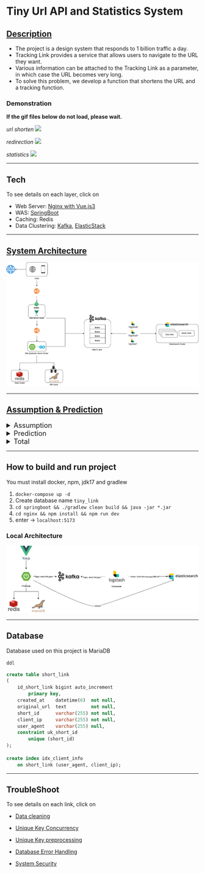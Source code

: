 # Tiny Url API and Statistics System

## [Description](https://velog.io/@dragonappear/Outline)

-   The project is a design system that responds to 1 billion traffic a day.
-   Tracking Link provides a service that allows users to navigate to the URL they want.
-   Various information can be attached to the Tracking Link as a parameter, in which case the URL becomes very long.
-   To solve this problem, we develop a function that shortens the URL and a tracking function.

### Demonstration

**If the gif files below do not load, please wait.**

*url shorten*
![](./shorten.gif)

*redirection*
![](https://velog.velcdn.com/images/dragonappear/post/58e7c65c-4cb9-4142-862b-6a54261d9cbb/image.gif)

*statistics*
![](https://velog.velcdn.com/images/dragonappear/post/c6623e75-85de-442f-99d4-a0a0a66abec2/image.png)

---
## Tech

To see details on each layer, click on

- Web Server: [Nginx with Vue.js3 ](./nginx/README.md)
- WAS: [SpringBoot](./springboot)
- Caching: Redis
- Data Clustering: [Kafka](./kafka/README.md), [ElasticStack](./elasticstack/README.md)

---
## [System Architecture](https://velog.io/@dragonappear/System-Design)

![system](./system-architecture.png)

---
## [Assumption & Prediction](https://velog.io/@dragonappear/Outline#%EC%9A%94%EA%B5%AC%EC%82%AC%ED%95%AD-%EA%B0%80%EC%A0%95-%EB%B0%8F-%EC%98%88%EC%83%81)

<details markdown="1">
<summary style="font-size: large">Assumption</summary>

- 가정 1: Short URL은 Read Heavy 함.
    - Write 작업 수보다 Read 작업 수가 훨씬 더 많을 것으로  Read Heavy 하다고 가정
    - `read 및 redirection requests :write requests = 100:1`이라고 가정함.
- 가정 2: 데이터를 3년 동안 저장함.
    - 요구 사항에는 없지만, 데이터를 3년 동안 저장해야 한다고 가정.
- 가정 3: 각 데이터의 용량은 최대 500 Byte
- 가정 4: Short URL은 8:2 법칙([파레토 원칙](https://ko.wikipedia.org/wiki/%ED%8C%8C%EB%A0%88%ED%86%A0_%EB%B2%95%EC%B9%99))을 따른다
</details>

<details markdown="1">
<summary style="font-size: large">Prediction</summary>

- 예상 1: 가정 1에 따른 `Requests per day Estimates(하루동안 발생하는 요청수)`
    - `read 및 redirection requests per day`
        - approximately **990M(9억 9천만)**
    - `write requests per day`
        - approximately 1**0M(1천만)**
- 예상 2: 가정 1에 따른 `Traffic per sec Estimates(단위 초당 발생하는 트래픽)`
    - `read 및 redirection requests per sec`
        - 990M /  24hr * 3600sec = approximately. **11,458 / sec**
    - `write requests per sec`
        - 10M /  24hr * 3600sec = approximately **115.74 / sec**
- 예상 3: 가정 1,2,3에 따른  `Storage per 3 years Estimates(DB 용량)`
    - `write requests per day`
        - **10M(1천만)**
    - `data counts during 3 years`
        - 10M * 30 days * 12 month * 3 years = approximately **10.8B (108억)**
    - `Needed total storage per 3 years`
        - 10.8B * 500bytes = approximately **5.4TB**
- 예상 4: 가정 1,3에 따른  `Bandwidth per sec Estimates(대역폭)`
    - `write requests per sec * data size`
        - **500 bytes * 115.74  / sec = approximately 57.87KB**
    - `read 및 redirection requests per sec * data size`
        - **500 bytes * 11,458 / sec =  approximately. 5.729MB**
- 예상 5: 가정 1,3,4에 따른  `Caching Memory Estimates(캐시 메모리)`
    - URL의 20%를 캐싱하면 대략 80 퍼센트의 캐시 히트가 발생할 것이라고 예상할 수 있다.
    - 하루 당 **990M Read Requests가 발생하므로, 이 중 20%만 캐싱을 한다고 하면 필요한 메모리 용량은**
        - **990M * 0.2 * 500Bytes = 대략 100GB**
        - 중복된 요청이 발생한다고 가정하면 실제 필요한 캐싱 용량은 **100GB** 보다 더 적을 것으로 예상된다.

</details>

<details markdown="1">
<summary style="font-size: large">Total</summary>

- Write Requests: **115.74/s**
- Read Requests: **11458/s**
- Incoming Data: **57.87KB**
- Outgoing Data: **5.729MB**
- Storage for 3 years: **5.4TB**
- Memory for Caching: **100GB**

</details>
    

---
## How to build and run project

You must install docker, npm, jdk17 and gradlew

1. `docker-compose up -d`
2. Create database name `tiny_link`
3. `cd springboot && ./gradlew clean build && java -jar *.jar`
4. `cd nginx && npm install && npm run dev`
5. enter -> `localhost:5173`

### Local Architecture

![local-architecture](./local-architecture.png)

---

## Database

Database used on this project is MariaDB

`ddl`
```sql
create table short_link
(
    id_short_link bigint auto_increment
        primary key,
    created_at    datetime(6)  not null,
    original_url  text         not null,
    short_id      varchar(255) not null,
    client_ip     varchar(255) not null,
    user_agent    varchar(255) null,
    constraint uk_short_id
        unique (short_id)
);

create index idx_client_info
    on short_link (user_agent, client_ip);
```

---
## TroubleShoot

To see details on each link, click on

- [Data cleaning](https://velog.io/@dragonappear/data-cleaning)

- [Unique Key Concurrency](https://velog.io/@dragonappear/DB-Unique-Key-Concurrency)

- [Unique Key preprocessing](https://velog.io/@dragonappear/DB-Unique-Key-preprocessing)

- [Database Error Handling](https://velog.io/@dragonappear/DB-Database-Error-Handling)

- [System Security](https://velog.io/@dragonappear/Security)